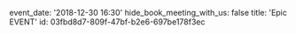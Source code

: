 event_date: '2018-12-30 16:30'
hide_book_meeting_with_us: false
title: 'Epic EVENT'
id: 03fbd8d7-809f-47bf-b2e6-697be178f3ec
